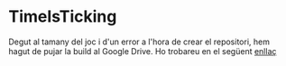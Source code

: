 # TimeIsTicking
Degut al tamany del joc i d'un error a l'hora de crear el repositori, hem hagut de pujar la build al Google Drive. Ho trobareu en el següent [enllaç](https://drive.google.com/file/d/1Tzg5HSmh179i0bkb21Gq3_2gjuLQpRNg/view?usp=sharing)
